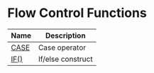 # **Flow Control Functions**

| Name | Description|
|---|-----|
| [CASE](case.md) | Case operator |
| [IF()](operators/function_if.md) | If/else construct |
